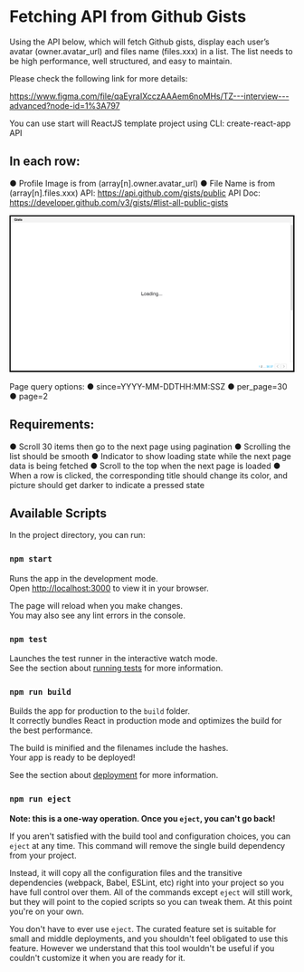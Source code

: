 # Fetching API from Github Gists

Using the API below, which will fetch Github gists, display each user’s avatar
(owner.avatar_url) and files name (files.xxx) in a list.
The list needs to be high performance, well structured, and easy to maintain.

Please check the following link for more details:

https://www.figma.com/file/qaEyraIXcczAAAem6noMHs/TZ---interview---advanced?node-id=1%3A797

You can use start will ReactJS template project using CLI: create-react-app API

## In each row:

● Profile Image is from (array[n].owner.avatar_url)
● File Name is from (array[n].files.xxx)
API: https://api.github.com/gists/public
API Doc: https://developer.github.com/v3/gists/#list-all-public-gists

![Review](./src/components/imagesPro/Image2.png)

Page query options:
● since=YYYY-MM-DDTHH:MM:SSZ
● per_page=30
● page=2

## Requirements:
● Scroll 30 items then go to the next page using pagination
● Scrolling the list should be smooth
● Indicator to show loading state while the next page data is being fetched
● Scroll to the top when the next page is loaded
● When a row is clicked, the corresponding title should change its color, and picture
should get darker to indicate a pressed state

## Available Scripts

In the project directory, you can run:

### `npm start`

Runs the app in the development mode.\
Open [http://localhost:3000](http://localhost:3000) to view it in your browser.

The page will reload when you make changes.\
You may also see any lint errors in the console.

### `npm test`

Launches the test runner in the interactive watch mode.\
See the section about [running tests](https://facebook.github.io/create-react-app/docs/running-tests) for more information.

### `npm run build`

Builds the app for production to the `build` folder.\
It correctly bundles React in production mode and optimizes the build for the best performance.

The build is minified and the filenames include the hashes.\
Your app is ready to be deployed!

See the section about [deployment](https://facebook.github.io/create-react-app/docs/deployment) for more information.

### `npm run eject`

**Note: this is a one-way operation. Once you `eject`, you can't go back!**

If you aren't satisfied with the build tool and configuration choices, you can `eject` at any time. This command will remove the single build dependency from your project.

Instead, it will copy all the configuration files and the transitive dependencies (webpack, Babel, ESLint, etc) right into your project so you have full control over them. All of the commands except `eject` will still work, but they will point to the copied scripts so you can tweak them. At this point you're on your own.

You don't have to ever use `eject`. The curated feature set is suitable for small and middle deployments, and you shouldn't feel obligated to use this feature. However we understand that this tool wouldn't be useful if you couldn't customize it when you are ready for it.


